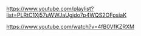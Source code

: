 https://www.youtube.com/playlist?list=PLRtC1Xj57uWWJaUgjdo7p4WQS2OFpsiaK

https://www.youtube.com/watch?v=4fB0VfKZRXM

